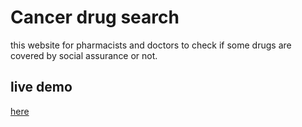 # Cancer drug search
this website for pharmacists and doctors to check if some drugs are covered by social assurance or not.
## live demo
[here](https://cancer-drugs.netlify.app/)
